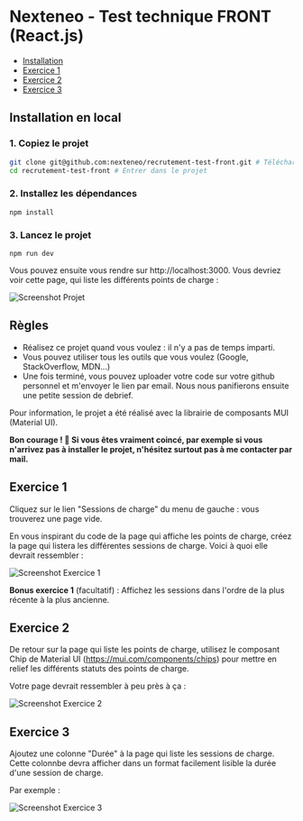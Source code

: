 # Nexteneo - Test technique FRONT (React.js)

- [Installation](#installation-en-local)
- [Exercice 1](#exercice-1)
- [Exercice 2](#exercice-2)
- [Exercice 3](#exercice-3)

## Installation en local

### 1. Copiez le projet

```sh
git clone git@github.com:nexteneo/recrutement-test-front.git # Téléchargement du code
cd recrutement-test-front # Entrer dans le projet
```

### 2. Installez les dépendances

```
npm install
```

### 3. Lancez le projet

```
npm run dev
```

Vous pouvez ensuite vous rendre sur http://localhost:3000. Vous devriez voir cette page, qui liste les différents points de charge :

![Screenshot Projet](https://raw.githubusercontent.com/nexteneo/recrutement-test-front/main/instructions/evse-1.png)

## Règles

- Réalisez ce projet quand vous voulez : il n'y a pas de temps imparti.
- Vous pouvez utiliser tous les outils que vous voulez (Google, StackOverflow, MDN...)
- Une fois terminé, vous pouvez uploader votre code sur votre github personnel et m'envoyer le lien par email. Nous nous panifierons ensuite une petite session de debrief.

Pour information, le projet a été réalisé avec la librairie de composants MUI (Material UI).


**Bon courage ! 🙂 Si vous êtes vraiment coincé, par exemple si vous n'arrivez pas à installer le projet, n'hésitez surtout pas à me contacter par mail.**
 

## Exercice 1

Cliquez sur le lien "Sessions de charge" du menu de gauche : vous trouverez une page vide.

En vous inspirant du code de la page qui affiche les points de charge, créez la page qui listera les différentes sessions de charge. Voici à quoi elle devrait ressembler :

![Screenshot Exercice 1](https://raw.githubusercontent.com/nexteneo/recrutement-test-front/main/instructions/sessions-1.png)

**Bonus exercice 1** (facultatif) : Affichez les sessions dans l'ordre de la plus récente à la plus ancienne.

## Exercice 2

De retour sur la page qui liste les points de charge, utilisez le composant Chip de Material UI (https://mui.com/components/chips) pour mettre en relief les différents statuts des points de charge.

Votre page devrait ressembler à peu près à ça :

![Screenshot Exercice 2](https://raw.githubusercontent.com/nexteneo/recrutement-test-front/main/instructions/evse-2.png)

## Exercice 3

Ajoutez une colonne "Durée" à la page qui liste les sessions de charge. Cette colonnbe devra afficher dans un format facilement lisible la durée d'une session de charge.

Par exemple :

![Screenshot Exercice 3](https://raw.githubusercontent.com/nexteneo/recrutement-test-front/main/instructions/sessions-2.png)

